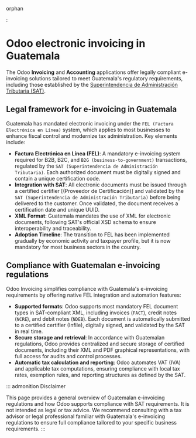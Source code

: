 orphan

:   

# Odoo electronic invoicing in Guatemala

The Odoo **Invoicing** and **Accounting** applications offer legally
compliant e-invoicing solutions tailored to meet Guatemala\'s regulatory
requirements, including those established by the [Superintendencia de
Administración Tributaria (SAT)](https://portal.sat.gob.gt/).

## Legal framework for e-invoicing in Guatemala

Guatemala has mandated electronic invoicing under the
`FEL (Factura Electrónica en Línea)`
system, which applies to most businesses to enhance fiscal control and
modernize tax administration. Key elements include:

- **Factura Electrónica en Línea (FEL)**: A mandatory e-invoicing system
  required for B2B, B2C, and
  `B2G (business-to-government)`
  transactions, regulated by the `SAT (Superintendencia
  de Administración Tributaria)`. Each
  authorized document must be digitally signed and contain a unique
  certification code.
- **Integration with SAT**: All electronic documents must be issued
  through a certified certifier [(Proveedor de
  Certificación)] and validated by the
  `SAT (Superintendencia de Administración
  Tributaria)` before being delivered to
  the customer. Once validated, the document receives a certification
  date and unique UUID.
- **XML Format**: Guatemala mandates the use of XML for electronic
  documents, following SAT\'s official XSD schema to ensure
  interoperability and traceability.
- **Adoption Timeline**: The transition to FEL has been implemented
  gradually by economic activity and taxpayer profile, but it is now
  mandatory for most business sectors in the country.

## Compliance with Guatemalan e-invoicing regulations

Odoo Invoicing simplifies compliance with Guatemala\'s e-invoicing
requirements by offering native FEL integration and automation features:

- **Supported formats**: Odoo supports most mandatory FEL document types
  in SAT-compliant XML, including invoices (`FACT`), credit notes (`NCRE`),
  and debit notes (`NDEB`). Each document
  is automatically submitted to a certified certifier (Infile),
  digitally signed, and validated by the SAT in real time.
- **Secure storage and retrieval**: In accordance with Guatemalan
  regulations, Odoo provides centralized and secure storage of certified
  documents, including their XML and PDF graphical representations, with
  full access for audits and control processes.
- **Automatic tax calculation and reporting**: Odoo automates VAT (IVA)
  and applicable tax computations, ensuring compliance with local tax
  rates, exemption rules, and reporting structures as defined by the
  SAT.


::: admonition
Disclaimer

This page provides a general overview of Guatemalan e-invoicing
regulations and how Odoo supports compliance with SAT requirements. It
is not intended as legal or tax advice. We recommend consulting with a
tax advisor or legal professional familiar with Guatemala\'s e-invoicing
regulations to ensure full compliance tailored to your specific business
requirements.
:::
